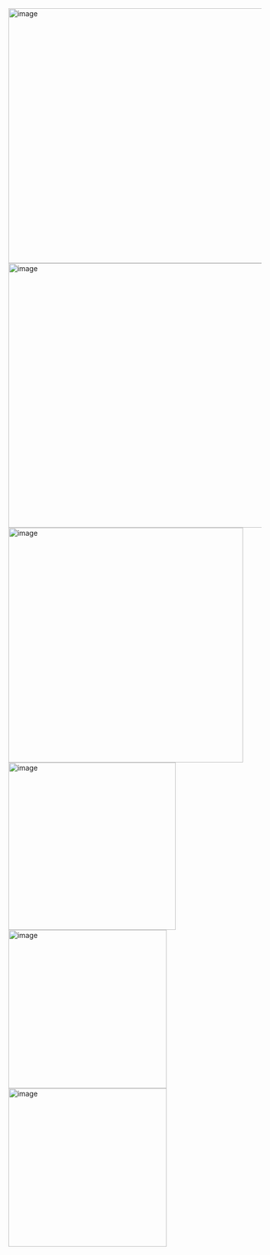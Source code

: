 
<img width="507" alt="image" src="https://github.com/user-attachments/assets/17eb99e4-e869-486a-9c85-e2b4499be880">

<img width="526" alt="image" src="https://github.com/user-attachments/assets/f01203a7-7f36-4e21-9adb-599d562600e8">

<img width="467" alt="image" src="https://github.com/user-attachments/assets/d4cfc6ae-7800-4460-9b48-0b97a61b8355">

<img width="333" alt="image" src="https://github.com/user-attachments/assets/1e43a1d5-5e46-43dc-88ae-085270afbc44">

<img width="315" alt="image" src="https://github.com/user-attachments/assets/a3727955-71ec-4fc6-9157-1cf7cbde8e3c">

<img width="315" alt="image" src="https://github.com/user-attachments/assets/c07b3937-2016-4c67-bd2d-e501dc4eafd6">
